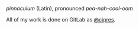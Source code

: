 *pinnaculum* (Latin), pronounced *pea*-*nah*-*cool*-*oom*

All of my work is done on GitLab as [@cipres](https://gitlab.com/cipres).
